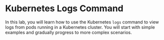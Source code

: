 # Kubernetes Logs Command
In this lab, you will learn how to use the Kubernetes `logs` command to view logs from pods running in a Kubernetes cluster. You will start with simple examples and gradually progress to more complex scenarios.









 
